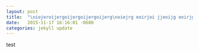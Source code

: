 ```yaml
---
layout: post
title:  "\niojeroijergoijergoijergoijerg\noiejrg eoirjoi jjeoijg eoirjg\n eoirjg eo\t\rijg eoriijg eiogj eroi jeroigj eroi jeoigj eroi jeoij eroi jeroi ijeroi gjerogi jerogi jergoij erogij eoigj eoijg eroigj eroi gjeoigj eroigj eroi gj"
date:   2015-11-17 16:16:01 -0600
categories: jekyll update
---
```


test

